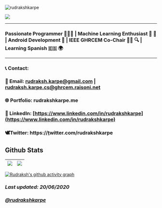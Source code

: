 

 <p align="left"> <img src="https://komarev.com/ghpvc/?username=rudrakshkarpe" alt="rudrakshkarpe" /> </p>
 
<!-- <img src="https://i.imgur.com/hLwUjJU.png"> -->
<img src="https://media-exp1.licdn.com/dms/image/C4D16AQGBnDChHc4Axg/profile-displaybackgroundimage-shrink_200_800/0/1655618270950?e=1661385600&v=beta&t=El9kvcmyRbGR5OXoH86ICTfjIMqXqOHTtL8uyX6tB5k" class = "center">

---
### Passionate Programmer 🌈🧑‍💻 | Machine Learning Enthusiast 🦿 🧠 | Android Development 📲 | IEEE GHRCEM Co-Chair 🧑‍💼 🔍 | Learning Spanish 🇪🇸 🌍
---
### 📞 Contact:


### 📧 Email: rudraksh.karpe@gmail.com | rudraksh.karpe.cs@ghrcem.raisoni.net

### 🌐 Portfolio: rudrakshkarpe.me

### 👔 LinkedIn: [https://www.linkedin.com/in/rudrakshkarpe](https://www.linkedin.com/in/rudrakshkarpe)

### 🕊️Twitter: https://[t](http://twitter.com/rudrakshkarpe)witter.com/rudrakshkarpe

## Github Stats

| <img src="https://github-readme-stats.vercel.app/api?username=rudrakshkarpe&&show_icons=true&count_private=true&theme=github_dark">|<img src="https://github-readme-streak-stats.herokuapp.com/?user=rudrakshkarpe&theme=blueberry_duo"/> |
| ------------| ------------- |

[![Rudraksh's github activity graph](https://activity-graph.herokuapp.com/graph?username=rudrakshkarpe&theme=react-dark	)](https://github.com/ashutosh00710/github-readme-activity-graph)

### _Last updated: 20/06/2020_

### _[@rudrakshkarpe](https://www.github.com/rudrakshkarpe)_

 

  
